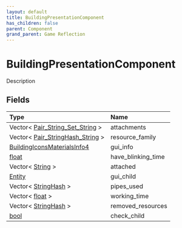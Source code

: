 ```yaml
---
layout: default
title: BuildingPresentationComponent
has_children: false
parent: Component
grand_parent: Game Reflection
---
```

# BuildingPresentationComponent
Description 

## Fields

| Type | Name |
|:-------------|:--------------|
| Vector< [Pair_String_Set_String](/docs/game-reflection/classes/pair__string__set__string) > | attachments |
| Vector< [Pair_StringHash_String](/docs/game-reflection/classes/pair__string_hash__string) > | resource_family |
| [BuildingIconsMaterialsInfo4](/docs/game-reflection/components/building_icons_materials_info4) | gui_info |
| [float](/docs/game-reflection/components/float) | have_blinking_time |
| Vector< [String](/docs/game-reflection/components/string) > | attached |
| [Entity](/docs/game-reflection/classes/entity) | gui_child |
| Vector< [StringHash](/docs/game-reflection/classes/string_hash) > | pipes_used |
| Vector< [float](/docs/game-reflection/components/float) > | working_time |
| Vector< [StringHash](/docs/game-reflection/classes/string_hash) > | removed_resources |
| [bool](/docs/game-reflection/components/bool) | check_child |

